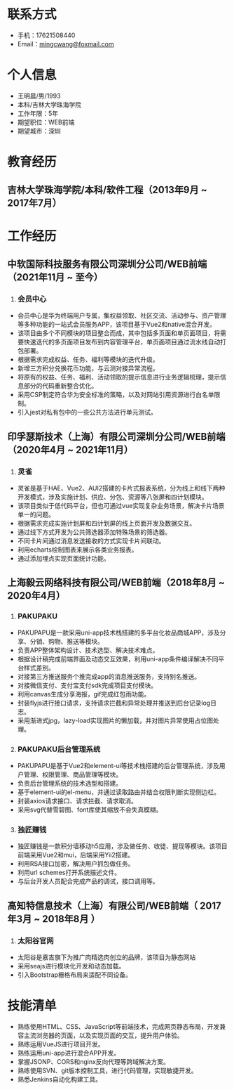 # 联系方式
- 手机：17621508440
- Email：mingcwang@foxmail.com

# 个人信息
- 王明晨/男/1993
- 本科/吉林大学珠海学院
- 工作年限：5年
- 期望职位：WEB前端
- 期望城市：深圳

# 教育经历
## 吉林大学珠海学院/本科/软件工程（2013年9月 ~ 2017年7月）

# 工作经历
## 中软国际科技服务有限公司深圳分公司/WEB前端（2021年11月 ~ 至今）
1. ### 会员中心
- 会员中心是华为终端用户专属，集权益领取、社区交流、活动参与、资产管理等多种功能的一站式会员服务APP，该项目基于Vue2和native混合开发。
- 该项目由多个不同模块的项目整合而成，其中包括多页面和单页面项目，将需要快速迭代的多页面项目发布到内容管理平台，单页面项目通过流水线自动打包部署。
- 根据需求完成权益、任务、福利等模块的迭代升级。
- 新增三方积分兑换花币功能，与云测对接异常流程。
- 将原有的权益、任务、福利、活动领取的提示信息进行业务逻辑梳理，提示信息部分的代码重新整合优化。
- 采用CSP制定符合华为安全标准的策略，以及对网站引用资源进行白名单限制。
- 引入jest对私有包中的一些公共方法进行单元测试。

## 印孚瑟斯技术（上海）有限公司深圳分公司/WEB前端（2020年4月 ~ 2021年11月）
1. ### 灵雀
- 灵雀是基于HAE、Vue2、AUI2搭建的卡片式报表系统，分为线上和线下两种开发模式，涉及实施计划、供应、分包、资源等八张屏和四计划模块。
- 该项目类似于低代码平台，但也可通过vue实现复杂业务场景，解决卡片场景单一的问题。
- 根据需求完成实施计划屏和四计划屏的线上页面开发及数据交互。
- 通过线下方式开发为公共筛选器添加特殊场景的筛选器。
- 不同卡片间通过消息发送接收的方式实现卡片间联动。
- 利用echarts绘制图表来展示各类业务报表。
- 通过添加埋点实现页面统计功能。

## 上海毅云网络科技有限公司/WEB前端（2018年8月 ~ 2020年4月）

1. ### PAKUPAKU
- PAKUPAPU是一款采用uni-app技术栈搭建的多平台化妆品商城APP，涉及分享、分销、购物、推送等模块。
- 负责APP整体架构设计、技术选型、解决技术难点。
- 根据设计稿完成前端界面及动态交互效果，利用uni-app条件编译解决不同平台样式差别。
- 对接第三方推送服务个推完成app的消息推送服务，支持别名推送。
- 对接微信支付、支付宝支付sdk完成项目支付模块。
- 利用canvas生成分享海报，gif完成红包雨功能。
- 封装flyjs进行接口请求，支持请求拦截和异常处理并推送到后台记录log日志。
- 采用渐进式jpg，lazy-load实现图片的懒加载，并对图片异常使用占位图处理。

2. ### PAKUPAKU后台管理系统
- PAKUPAPU是基于Vue2和element-ui等技术栈搭建的后台管理系统，涉及用户管理、权限管理、商品管理等模块。
- 负责后台管理系统的技术选型和搭建。
- 基于element-ui的el-menu，并通过读取路由并结合权限判断实现侧边栏。
- 封装axios请求接口、请求拦截、请求取消。
- 采用svg代替雪碧图、font库使其缩放不会失真模糊。

3. ### 独匠赚钱
- 独匠赚钱是一款积分墙移动h5应用，涉及做任务、收徒、提现等模块。该项目前端采用Vue2和mui，后端采用Yii2搭建。
- 利用RSA接口加密，解决用户抓包做任务。
- 利用url schemes打开系统描述文件。
- 与后台开发人员配合完成产品的调试，接口调用等。

## 高知特信息技术（上海）有限公司/WEB前端（ 2017年3月 ~ 2018年8月 ）
1. ### 太阳谷官网
- 太阳谷是嘉吉旗下为推广肉精选肉创立的品牌，该项目为静态网站
- 采用seajs进行模块化开发和动态加载。
- 引入Bootstrap栅格布局来适配不同设备。

# 技能清单
- 熟练使用HTML、CSS、JavaScript等前端技术，完成网页静态布局，开发兼容主流浏览器的页面，以及实现页面的交互，提升用户体验。
- 熟练运用VueJS进行项目开发。
- 熟练运用uni-app进行混合APP开发。
- 掌握JSONP、CORS和nginx反向代理等跨域解决方案。
- 熟练使用SVN、git版本控制工具，进行代码管理，实现敏捷开发。
- 熟悉Jenkins自动化构建工具。
